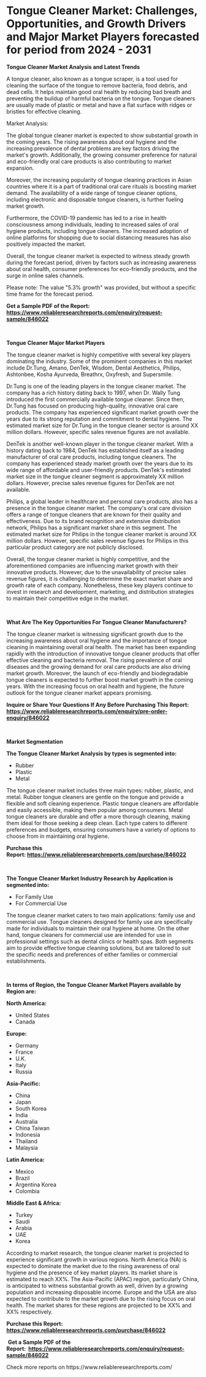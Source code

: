 <p><h1>Tongue Cleaner Market: Challenges, Opportunities, and Growth Drivers and Major Market Players forecasted for period from 2024 - 2031</h1></p><p><strong>Tongue Cleaner Market Analysis and Latest Trends</strong></p>
<p><p>A tongue cleaner, also known as a tongue scraper, is a tool used for cleaning the surface of the tongue to remove bacteria, food debris, and dead cells. It helps maintain good oral health by reducing bad breath and preventing the buildup of harmful bacteria on the tongue. Tongue cleaners are usually made of plastic or metal and have a flat surface with ridges or bristles for effective cleaning.</p><p>Market Analysis:</p><p>The global tongue cleaner market is expected to show substantial growth in the coming years. The rising awareness about oral hygiene and the increasing prevalence of dental problems are key factors driving the market's growth. Additionally, the growing consumer preference for natural and eco-friendly oral care products is also contributing to market expansion.</p><p>Moreover, the increasing popularity of tongue cleaning practices in Asian countries where it is a part of traditional oral care rituals is boosting market demand. The availability of a wide range of tongue cleaner options, including electronic and disposable tongue cleaners, is further fueling market growth.</p><p>Furthermore, the COVID-19 pandemic has led to a rise in health consciousness among individuals, leading to increased sales of oral hygiene products, including tongue cleaners. The increased adoption of online platforms for shopping due to social distancing measures has also positively impacted the market.</p><p>Overall, the tongue cleaner market is expected to witness steady growth during the forecast period, driven by factors such as increasing awareness about oral health, consumer preferences for eco-friendly products, and the surge in online sales channels.</p><p>Please note: The value "5.3% growth" was provided, but without a specific time frame for the forecast period.</p></p>
<p><strong>Get a Sample PDF of the Report:&nbsp; <a href="https://www.reliableresearchreports.com/enquiry/request-sample/846022">https://www.reliableresearchreports.com/enquiry/request-sample/846022</a></strong></p>
<p>&nbsp;</p>
<p><strong>Tongue Cleaner Major Market Players</strong></p>
<p><p>The tongue cleaner market is highly competitive with several key players dominating the industry. Some of the prominent companies in this market include Dr.Tung, Amano, DenTek, Wisdom, Dental Aesthetics, Philips, Ashtonbee, Kosha Ayurveda, Breathrx, Oxyfresh, and Supersmile.</p><p>Dr.Tung is one of the leading players in the tongue cleaner market. The company has a rich history dating back to 1997, when Dr. Wally Tung introduced the first commercially available tongue cleaner. Since then, Dr.Tung has focused on producing high-quality, innovative oral care products. The company has experienced significant market growth over the years due to its strong reputation and commitment to dental hygiene. The estimated market size for Dr.Tung in the tongue cleaner sector is around XX million dollars. However, specific sales revenue figures are not available.</p><p>DenTek is another well-known player in the tongue cleaner market. With a history dating back to 1984, DenTek has established itself as a leading manufacturer of oral care products, including tongue cleaners. The company has experienced steady market growth over the years due to its wide range of affordable and user-friendly products. DenTek's estimated market size in the tongue cleaner segment is approximately XX million dollars. However, precise sales revenue figures for DenTek are not available.</p><p>Philips, a global leader in healthcare and personal care products, also has a presence in the tongue cleaner market. The company's oral care division offers a range of tongue cleaners that are known for their quality and effectiveness. Due to its brand recognition and extensive distribution network, Philips has a significant market share in this segment. The estimated market size for Philips in the tongue cleaner market is around XX million dollars. However, specific sales revenue figures for Philips in this particular product category are not publicly disclosed.</p><p>Overall, the tongue cleaner market is highly competitive, and the aforementioned companies are influencing market growth with their innovative products. However, due to the unavailability of precise sales revenue figures, it is challenging to determine the exact market share and growth rate of each company. Nonetheless, these key players continue to invest in research and development, marketing, and distribution strategies to maintain their competitive edge in the market.</p></p>
<p>&nbsp;</p>
<p><strong>What Are The Key Opportunities For Tongue Cleaner Manufacturers?</strong></p>
<p><p>The tongue cleaner market is witnessing significant growth due to the increasing awareness about oral hygiene and the importance of tongue cleaning in maintaining overall oral health. The market has been expanding rapidly with the introduction of innovative tongue cleaner products that offer effective cleaning and bacteria removal. The rising prevalence of oral diseases and the growing demand for oral care products are also driving market growth. Moreover, the launch of eco-friendly and biodegradable tongue cleaners is expected to further boost market growth in the coming years. With the increasing focus on oral health and hygiene, the future outlook for the tongue cleaner market appears promising.</p></p>
<p><strong>Inquire or Share Your Questions If Any Before Purchasing This Report: <a href="https://www.reliableresearchreports.com/enquiry/pre-order-enquiry/846022">https://www.reliableresearchreports.com/enquiry/pre-order-enquiry/846022</a></strong></p>
<p>&nbsp;</p>
<p><strong>Market Segmentation</strong></p>
<p><strong>The Tongue Cleaner Market Analysis by types is segmented into:</strong></p>
<p><ul><li>Rubber</li><li>Plastic</li><li>Metal</li></ul></p>
<p><p>The tongue cleaner market includes three main types: rubber, plastic, and metal. Rubber tongue cleaners are gentle on the tongue and provide a flexible and soft cleaning experience. Plastic tongue cleaners are affordable and easily accessible, making them popular among consumers. Metal tongue cleaners are durable and offer a more thorough cleaning, making them ideal for those seeking a deep clean. Each type caters to different preferences and budgets, ensuring consumers have a variety of options to choose from in maintaining oral hygiene.</p></p>
<p><strong>Purchase this Report:&nbsp;<a href="https://www.reliableresearchreports.com/purchase/846022">https://www.reliableresearchreports.com/purchase/846022</a></strong></p>
<p>&nbsp;</p>
<p><strong>The Tongue Cleaner Market Industry Research by Application is segmented into:</strong></p>
<p><ul><li>For Family Use</li><li>For Commercial Use</li></ul></p>
<p><p>The tongue cleaner market caters to two main applications: family use and commercial use. Tongue cleaners designed for family use are specifically made for individuals to maintain their oral hygiene at home. On the other hand, tongue cleaners for commercial use are intended for use in professional settings such as dental clinics or health spas. Both segments aim to provide effective tongue cleaning solutions, but are tailored to suit the specific needs and preferences of either families or commercial establishments.</p></p>
<p>&nbsp;</p>
<p><strong>In terms of Region, the Tongue Cleaner Market Players available by Region are:</strong></p>
<p>
    <p> <strong> North America: </strong>
        <ul>
            <li>United States</li>
            <li>Canada</li>
        </ul>
        </p> 
    <p> <strong> Europe: </strong>
        <ul>
            <li>Germany</li>
            <li>France</li>
            <li>U.K.</li>
            <li>Italy</li>
            <li>Russia</li>
        </ul>
        </p> 
    <p> <strong> Asia-Pacific: </strong>
        <ul>
            <li>China</li>
            <li>Japan</li>
            <li>South Korea</li>
            <li>India</li>
            <li>Australia</li>
            <li>China Taiwan</li>
            <li>Indonesia</li>
            <li>Thailand</li>
            <li>Malaysia</li>
        </ul>
        </p> 
    <p> <strong> Latin America: </strong>
        <ul>
            <li>Mexico</li>
            <li>Brazil</li>
            <li>Argentina Korea</li>
            <li>Colombia</li>
        </ul>
        </p> 
    <p> <strong> Middle East & Africa: </strong>
        <ul>
            <li>Turkey</li>
            <li>Saudi</li>
            <li>Arabia</li>
            <li>UAE</li>
            <li>Korea</li>
        </ul>
    </p>
    </p>
<p><p>According to market research, the tongue cleaner market is projected to experience significant growth in various regions. North America (NA) is expected to dominate the market due to the rising awareness of oral hygiene and the presence of key market players. Its market share is estimated to reach XX%. The Asia-Pacific (APAC) region, particularly China, is anticipated to witness substantial growth as well, driven by a growing population and increasing disposable income. Europe and the USA are also expected to contribute to the market growth due to the rising focus on oral health. The market shares for these regions are projected to be XX% and XX% respectively.</p></p>
<p><strong>Purchase this Report: <a href="https://www.reliableresearchreports.com/purchase/846022">https://www.reliableresearchreports.com/purchase/846022</a></strong></p>
<p>&nbsp;<strong>Get a Sample PDF of the Report:&nbsp;&nbsp;<a href="https://www.reliableresearchreports.com/enquiry/request-sample/846022">https://www.reliableresearchreports.com/enquiry/request-sample/846022</a></strong></p>
<p><strong></strong></p>
<p>Check more reports on https://www.reliableresearchreports.com/</p>